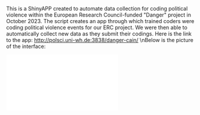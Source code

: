 This is a ShinyAPP created to automate data collection for coding political violence within the European Research Council-funded "Danger" project in October 2023.
The script creates an app through which trained coders were coding political violence events for our ERC project. We were then able to automatically collect new data as they submit their codings.
Here is the link to the app: http://polsci.uni-wh.de:3838/danger-cain/
\nBelow is the picture of the interface:

![Figure 1](shiny_interface.pdf)
